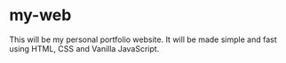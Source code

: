 # my-web
This will be my personal portfolio website. It will be made simple and fast using HTML, CSS and Vanilla JavaScript.
